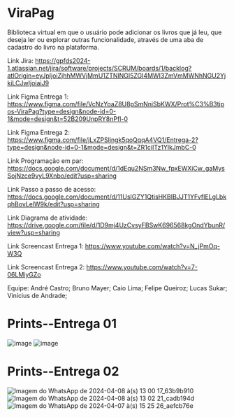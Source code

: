 # ViraPag

Biblioteca virtual em que o usuário pode adicionar os livros que já leu, que deseja ler ou explorar outras funcionalidade, através de uma aba de cadastro do livro na plataforma.

Link Jira: https://gpfds2024-1.atlassian.net/jira/software/projects/SCRUM/boards/1/backlog?atlOrigin=eyJpIjoiZjhhMWVjMmU1ZTNlNGI5ZGI4MWI3ZmVmMWNhNGU2YjkiLCJwIjoiaiJ9

Link Figma Entrega 1: https://www.figma.com/file/VcNzYoaZ8U8pSmNniSbKWX/Prot%C3%B3tipos-ViraPag?type=design&node-id=0-1&mode=design&t=52B209UnpRY8nPfl-0

Link Figma Entrega 2: https://www.figma.com/file/jLxZPSlingk5qoQqqA4VQ1/Entrega-2?type=design&node-id=0-1&mode=design&t=ZR1ciITz1YlkJmbC-0

Link Programação em par: https://docs.google.com/document/d/1dEqu2NSm3Nw_fpxEWXiCw_gaMysSojNzce9vyL9Xnbo/edit?usp=sharing

Link Passo a passo de acesso: https://docs.google.com/document/d/11UsIGZY1QtisHKBIBJJT1YFvfIELgLbkqhBovLelW9k/edit?usp=sharing

Link Diagrama de atividade: https://drive.google.com/file/d/1D9mj4UzCvsyFBSwK696568kgOndYbunR/view?usp=sharing

Link Screencast Entrega 1: https://www.youtube.com/watch?v=N_jPmOq-W3Q

Link Screencast Entrega 2: https://www.youtube.com/watch?v=7-06LMiyGZo


Equipe:
André Castro;
Bruno Mayer;
Caio Lima;
Felipe Queiroz;
Lucas Sukar;
Vinícius de Andrade;


# Prints--Entrega 01
![image](https://github.com/andrecastrom06/fds2024-1/assets/142420463/3115755d-0d18-4470-b392-f561bf349394)
![image](https://github.com/andrecastrom06/fds2024-1/assets/142420463/0e83d976-77c2-4089-b706-f0165466a153)

# Prints--Entrega 02
![Imagem do WhatsApp de 2024-04-08 à(s) 13 00 17_63b9b910](https://github.com/viniciusdandrade/ViraPag/assets/142420463/4c9d4ddf-503d-4d97-abea-95ab732ff506)
![Imagem do WhatsApp de 2024-04-08 à(s) 13 02 21_cadb194d](https://github.com/viniciusdandrade/ViraPag/assets/142420463/b4bdb717-f48e-42e7-9e2c-64c6bc306f71)
![Imagem do WhatsApp de 2024-04-07 à(s) 15 25 26_aefcb76e](https://github.com/andrecastrom06/ViraPag/assets/142420463/8d7b7392-4dcb-4a57-8f37-a117c7e30b3f)
